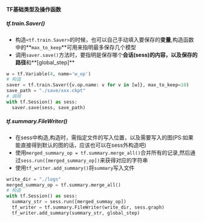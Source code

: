 #### TF基础类型及操作函数
##### tf.train.Saver()
  - 构造`<tf.train.Saver>`的时候，也可以自己手动填入要保存的**变量**,构造函数中的**`max_to_keep`**可用来指明最多保存几个模型
  - 调用`saver.save()`方法时，要指明是保存哪个**会话(sess)**的内容，以及**保存的路径**和**[global_step]**
  ```python
  w = tf.Variable(4, name='w_op')
  # 构造
  saver = tf.train.Saver({v.op.name: v for v in [w]}, max_to_keep=10)
  save_path = "./save/xxx.ckpt"
  # 调用
  with tf.Session() as sess:
    saver.save(sess, save_path)
  ```

##### tf.summary.FileWriter()
  - 在sess中构造,构造时，需指定文件的写入位置，以及需要写入的图(PS:如果能直接得到默认的图的话，应该也可以在sess外构造吧)
  - 使用`merged_summary_op = tf.summary.merge_all()`合并所有的记录,然后通过`sess.run([merged_summary_op])`来获得对应的字符串
  - 使用`tf_writer.add_summary()`将`summary`写入文件
  ```python
  write_dir = "./logs"
  merged_summary_op = tf.summary.merge_all()
  # 构造
  with tf.Session() as sess:
    summary_str = sess.run([merged_summay_op])
    tf_writer = tf.summary.FileWriter(write_dir, sess.graph)
    tf_writer.add_summary(summary_str, global_step)
  ```